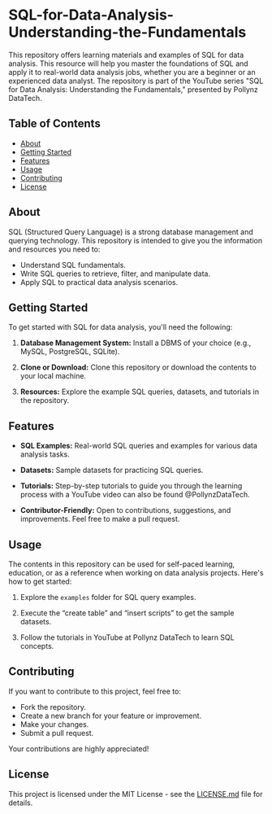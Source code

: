 # SQL-for-Data-Analysis-Understanding-the-Fundamentals
This repository offers learning materials and examples of SQL for data analysis. This resource will help you master the foundations of SQL and apply it to real-world data analysis jobs, whether you are a beginner or an experienced data analyst. The repository is part of the YouTube series "SQL for Data Analysis: Understanding the Fundamentals," presented by Pollynz DataTech.
## Table of Contents
- [About](#about)
- [Getting Started](#getting-started)
- [Features](#features)
- [Usage](#usage)
- [Contributing](#contributing)
- [License](#license)

## About

SQL (Structured Query Language) is a strong database management and querying technology. This repository is intended to give you the information and resources you need to:
- Understand SQL fundamentals.
- Write SQL queries to retrieve, filter, and manipulate data.
- Apply SQL to practical data analysis scenarios.

## Getting Started

To get started with SQL for data analysis, you'll need the following:

1. **Database Management System:** Install a DBMS of your choice (e.g., MySQL, PostgreSQL, SQLite).

2. **Clone or Download:** Clone this repository or download the contents to your local machine.

3. **Resources:** Explore the example SQL queries, datasets, and tutorials in the repository.

## Features

- **SQL Examples:** Real-world SQL queries and examples for various data analysis tasks.

- **Datasets:** Sample datasets for practicing SQL queries.

- **Tutorials:** Step-by-step tutorials to guide you through the learning process with a YouTube video can also be found @PollynzDataTech.

- **Contributor-Friendly:** Open to contributions, suggestions, and improvements. Feel free to make a pull request.

## Usage

The contents in this repository can be used for self-paced learning, education, or as a reference when working on data analysis projects. Here's how to get started:

1. Explore the `examples` folder for SQL query examples.

2. Execute the “create table” and “insert scripts” to get the sample datasets.

3. Follow the tutorials in YouTube at Pollynz DataTech to learn SQL concepts.

## Contributing

If you want to contribute to this project, feel free to:

- Fork the repository.
- Create a new branch for your feature or improvement.
- Make your changes.
- Submit a pull request.

Your contributions are highly appreciated!

## License

This project is licensed under the MIT License - see the [LICENSE.md](LICENSE.md) file for details.
